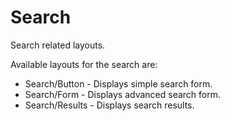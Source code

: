 # Search

Search related layouts.

Available layouts for the search are:

* Search/Button - Displays simple search form.
* Search/Form - Displays advanced search form.
* Search/Results - Displays search results.
